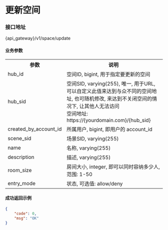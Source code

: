 # 更新空间

### 接口地址

{api_gateway}/v1/space/update

#### 业务参数
<table width="100%">
    <tr>
      <th width="25%">参数</th>
      <th>说明</th>
    </tr>
    <tr>
      <td>hub_id</td>
      <td>空间ID, bigint, 用于指定要更新的空间</td>
    </tr>
    <tr>
      <td>hub_sid</td>
      <td>空间SID, varying(255), 唯一, 用于URL, 可以自定义此值来达到与众不同的空间地址, 也可随机修改, 来达到不关闭空间的情况下, 让其他人无法访问<br />空间地址: https://{yourdomain.com}/{hub_sid}</td>
    </tr>
    <tr>
      <td>created_by_account_id</td>
      <td>所属用户, bigint, 即用户的 account_id</td>
    </tr>
    <tr>
      <td>scene_sid</td>
      <td>场景SID, varying(255)</td>
    </tr>
    <tr>
      <td>name</td>
      <td>名称, varying(255)</td>
    </tr>
    <tr>
      <td>description</td>
      <td>描述, varying(255)</td>
    </tr>
    <tr>
      <td>room_size</td>
      <td>房间大小, integer, 即可以同时容纳多少人, 范围: 1-50</td>
    </tr>
    <tr>
      <td>entry_mode</td>
      <td>状态, 可选值: allow/deny</td>
    </tr>
</table>

#### 成功返回示例

```json
{
    "code": 0,
    "msg": "OK"
}
```
